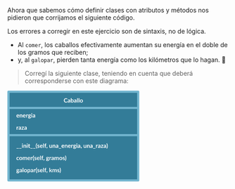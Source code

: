 Ahora que sabemos cómo definir clases con atributos y métodos nos pidieron que corrijamos el siguiente código.

Los errores a corregir en este ejercicio son de sintaxis, no de lógica. 

- Al `comer`, los caballos efectivamente aumentan su energía en el doble de los gramos que reciben; 
- y, al `galopar`, pierden tanta energía como los kilómetros que lo hagan. :racehorse:

> Corregí la siguiente clase, teniendo en cuenta que deberá corresponderse con este diagrama:
>
<img src="https://raw.githubusercontent.com/MumukiProject/mumuki-guia-python3-clases-python-v-2021/master/assets/clases_2_1647535033052.10.svg" alt="clases_2_1647535033052.10.svg" width="300px" height="auto">